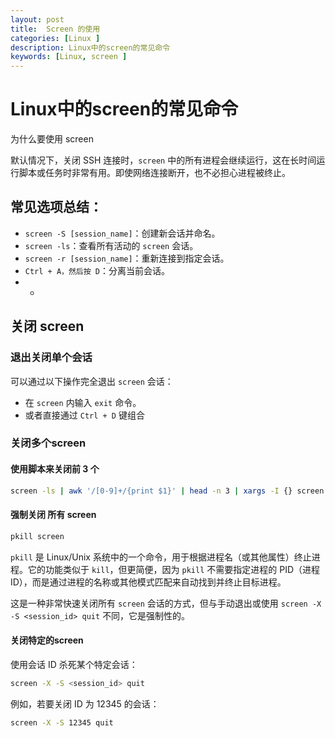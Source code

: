```yaml
---
layout: post
title:  Screen 的使用
categories: [Linux ] 
description: Linux中的screen的常见命令
keywords: [Linux, screen ] 
---
```




# Linux中的screen的常见命令

为什么要使用 screen 

默认情况下，关闭 SSH 连接时，`screen` 中的所有进程会继续运行，这在长时间运行脚本或任务时非常有用。即使网络连接断开，也不必担心进程被终止。

## 常见选项总结：

- `screen -S [session_name]`：创建新会话并命名。
- `screen -ls`：查看所有活动的 `screen` 会话。
- `screen -r [session_name]`：重新连接到指定会话。
- `Ctrl + A，然后按 D`：分离当前会话。
- - 

## 关闭 screen 

### 退出关闭单个会话

可以通过以下操作完全退出 `screen` 会话：

- 在 `screen` 内输入 `exit` 命令。
- 或者直接通过 `Ctrl + D` 键组合



### 关闭多个screen 



#### 使用脚本来关闭前 3 个 



```bash
screen -ls | awk '/[0-9]+/{print $1}' | head -n 3 | xargs -I {} screen -X -S {} quit

```



#### 强制关闭 所有 screen 



```bash
pkill screen 
```

`pkill` 是 Linux/Unix 系统中的一个命令，用于根据进程名（或其他属性）终止进程。它的功能类似于 `kill`，但更简便，因为 `pkill` 不需要指定进程的 PID（进程ID），而是通过进程的名称或其他模式匹配来自动找到并终止目标进程。

这是一种非常快速关闭所有 `screen` 会话的方式，但与手动退出或使用 `screen -X -S <session_id> quit` 不同，它是强制性的。

#### 关闭特定的screen  

使用会话 ID 杀死某个特定会话：

```bash
screen -X -S <session_id> quit
```



例如，若要关闭 ID 为 12345 的会话：

```bash
screen -X -S 12345 quit
```

